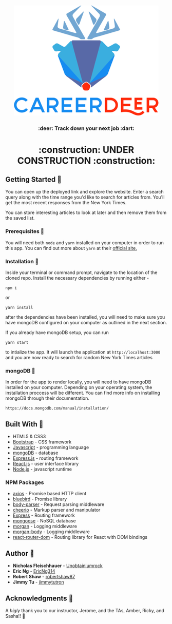 <h1 align="center">
  <img src="careerdeer-logo.svg" alt="career deer" width="450"></a>
</h1>

<h3 align="center">:deer: Track down your next job :dart: </h3>
<h1 align="center">:construction: UNDER CONSTRUCTION :construction: </h1>

## Getting Started :evergreen_tree:

You can open up the deployed link and explore the website. Enter a search query along with the time range you'd like to search for articles from. You'll get the most recent responses from the New York Times.

You can store interesting articles to look at later and then remove them from the saved list.

### Prerequisites :open_file_folder:
You will need both `node` and `yarn` installed on your computer in order to run this app. You can find out more about `yarn` at their [official site.](https://yarnpkg.com/lang/en/docs/install/)

### Installation :file_folder:
Inside your terminal or command prompt, navigate to the location of the cloned repo. Install the necessary dependencies by running either - 
```
npm i
```
or
```
yarn install
```
after the dependencies have been installed, you will need to make sure you have mongoDB configured on your computer as outlined in the next section.

If you already have mongoDB setup, you can run
```
yarn start
```
to intialize the app. It will launch the application at `http://localhost:3000` and you are now ready to search for random New York Times articles

### mongoDB :herb:
In order for the app to render locally, you will need to have mongoDB installed on your computer. Depending on your operating system, the installation proccess will be different. You can find more info on installing mongoDB through their documentation.
```
https://docs.mongodb.com/manual/installation/
```

## Built With :seedling:
* HTML5 & CSS3
* [Bootstrap](https://getbootstrap.com/) - CSS framework
* [Javascript](https://www.javascript.com/) - programming language
* [mongoDB](https://www.mongodb.com/) - database
* [Express.js](https://expressjs.com/) - routing framework
* [React.js](https://reactjs.org/) - user interface library
* [Node.js](https://nodejs.org/en/) - javascript runtime

### NPM Packages
* [axios](https://www.npmjs.com/package/axios) - Promise based HTTP client
* [bluebird](https://www.npmjs.com/package/bluebird) - Promise library
* [body-parser](https://www.npmjs.com/package/body-parser) - Request parsing middleware
* [cheerio](https://www.npmjs.com/package/cheerio) - Markup parser and manipulator
* [Express](https://www.npmjs.com/package/express) - Routing framework
* [mongoose](https://www.npmjs.com/package/mongoose) - NoSQL database
* [morgan](https://www.npmjs.com/package/morgan) - Logging middleware
* [morgan-body](https://www.npmjs.com/package/morgan-body) - Logging middleware
* [react-router-dom](https://www.npmjs.com/package/react-router-dom) - Routing library for React with DOM bindings


## Author :key:
* **Nicholas Fleischhauer** - [Unobtainiumrock](https://github.com/Unobtainiumrock)
* **Eric Ng** - [EricNg314](https://github.com/EricNg314)
* **Robert Shaw** - [robertshaw87](https://github.com/robertshaw87)
* **Jimmy Tu** - [jimmytutron](https://github.com/jimmytutron)


## Acknowledgments :pray:
A _bigly_ thank you to our instructor, Jerome, and the TAs, Amber, Ricky, and Sasha!!  :grimacing:
